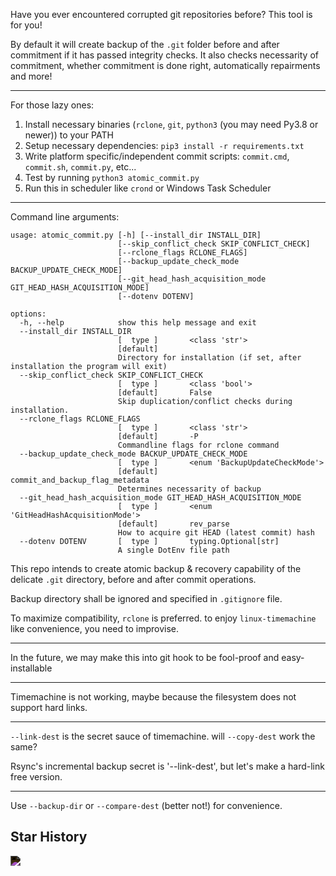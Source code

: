 
Have you ever encountered corrupted git repositories before? This tool is for you!

By default it will create backup of the `.git` folder before and after commitment if it has passed integrity checks. It also checks necessarity of commitment, whether commitment is done right, automatically repairments and more!

----

For those lazy ones:

1. Install necessary binaries (`rclone`, `git`, `python3` (you may need Py3.8 or newer)) to your PATH
2. Setup necessary dependencies: `pip3 install -r requirements.txt`
3. Write platform specific/independent commit scripts: `commit.cmd`, `commit.sh`, `commit.py`, etc...
4. Test by running `python3 atomic_commit.py`
5. Run this in scheduler like `crond` or Windows Task Scheduler

----

Command line arguments:

```
usage: atomic_commit.py [-h] [--install_dir INSTALL_DIR]
                        [--skip_conflict_check SKIP_CONFLICT_CHECK]
                        [--rclone_flags RCLONE_FLAGS]
                        [--backup_update_check_mode BACKUP_UPDATE_CHECK_MODE]
                        [--git_head_hash_acquisition_mode GIT_HEAD_HASH_ACQUISITION_MODE]
                        [--dotenv DOTENV]

options:
  -h, --help            show this help message and exit
  --install_dir INSTALL_DIR
                        [  type ]       <class 'str'>
                        [default]
                        Directory for installation (if set, after installation the program will exit)
  --skip_conflict_check SKIP_CONFLICT_CHECK
                        [  type ]       <class 'bool'>
                        [default]       False
                        Skip duplication/conflict checks during installation.
  --rclone_flags RCLONE_FLAGS
                        [  type ]       <class 'str'>
                        [default]       -P
                        Commandline flags for rclone command
  --backup_update_check_mode BACKUP_UPDATE_CHECK_MODE
                        [  type ]       <enum 'BackupUpdateCheckMode'>       
                        [default]       commit_and_backup_flag_metadata      
                        Determines necessarity of backup
  --git_head_hash_acquisition_mode GIT_HEAD_HASH_ACQUISITION_MODE
                        [  type ]       <enum 'GitHeadHashAcquisitionMode'>  
                        [default]       rev_parse
                        How to acquire git HEAD (latest commit) hash
  --dotenv DOTENV       [  type ]       typing.Optional[str]
                        A single DotEnv file path
```


This repo intends to create atomic backup & recovery capability of the delicate `.git` directory, before and after commit operations.

Backup directory shall be ignored and specified in `.gitignore` file.

To maximize compatibility, `rclone` is preferred. to enjoy `linux-timemachine` like convenience, you need to improvise.

---

In the future, we may make this into git hook to be fool-proof and easy-installable

---

Timemachine is not working, maybe because the filesystem does not support hard links.

---

`--link-dest` is the secret sauce of timemachine. will `--copy-dest` work the same?

Rsync's incremental backup secret is '--link-dest', but let's make a hard-link free version.

---


Use `--backup-dir` or `--compare-dest` (better not!) for convenience.


## Star History

<img src="https://api.star-history.com/svg?repos=james4ever0/git_atomic_commit&Timeline" style="filter: invert(100%);"></img>